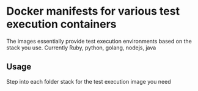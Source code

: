 
# Docker manifests for various test execution containers
The images essentially provide test execution environments based on the stack you use. 
Currently Ruby, python, golang, nodejs, java

## Usage
Step into each folder stack for the test execution image you need
